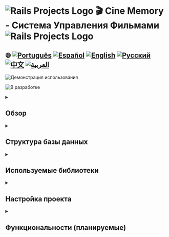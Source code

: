 # <img src="https://encrypted-tbn0.gstatic.com/images?q=tbn:ANd9GcSTWNyzRvZuphTsoQwk0FKqdTWHQEG50IIDgA&s" alt="Rails Projects Logo" width="40" height="30" /> 🎬 Cine Memory - Система Управления Фильмами<img src="https://encrypted-tbn0.gstatic.com/images?q=tbn:ANd9GcSTWNyzRvZuphTsoQwk0FKqdTWHQEG50IIDgA&s" alt="Rails Projects Logo" width="40" height="30" /> 

## 🌐 [![Português](https://img.shields.io/badge/Português-green)](https://github.com/SamuelRocha91/rails_movies_catalog/blob/main/README.md) [![Español](https://img.shields.io/badge/Español-yellow)](https://github.com/SamuelRocha91/rails_movies_catalog/blob/main/README_es.md) [![English](https://img.shields.io/badge/English-blue)](https://github.com/SamuelRocha91/rails_movies_catalog/blob/main/README_en.md) [![Русский](https://img.shields.io/badge/Русский-lightgrey)](https://github.com/SamuelRocha91/rails_movies_catalog/blob/main/README_ru.md) [![中文](https://img.shields.io/badge/中文-red)](https://github.com/SamuelRocha91/rails_movies_catalog/blob/main/README_ch.md) [![العربية](https://img.shields.io/badge/العربية-orange)](https://github.com/SamuelRocha91/rails_movies_catalog/blob/main/README_ar.md)

![Демонстрация использования](./public/amostragem.gif)

![В разработке](https://img.shields.io/badge/status-В%20разработке-yellow)

<details>

<summary> <h2>Обзор</h2> </summary>

Этот проект представляет собой **Систему Управления Фильмами**, разработанную с помощью Ruby on Rails. Он позволяет пользователям управлять фильмами, жанрами и режиссерами. Реализует CRUD (Создание, Чтение, Обновление, Удаление) для сущностей и позволяет загружать изображения баннеров фильмов.

</details>

<details>

<summary> <h2>Структура базы данных</h2> </summary>

![Диаграмма](./public/diagrama-movies.png)

</details>

<details>

<summary> <h2>Используемые библиотеки</h2> </summary>

- Bullet (Обнаружение N+1 Запросов)  
Во время разработки библиотека Bullet используется для обнаружения и уведомления об неэффективностях при загрузке SQL-запросов, таких как проблемы с N+1 запросами.

- Kaminari (Пагинация)  
Библиотека Kaminari используется для пагинации записей в списках, что делает навигацию по большим наборам данных более эффективной.

- Active Storage (Управление файлами)  
Приложение также использует Active Storage для загрузки и управления файлами, такими как баннеры фильмов.

</details>

<details>

<summary> <h2>Настройка проекта</h2> </summary>

  <details>

<summary> <h2>С Docker</h2> </summary>

Чтобы запустить этот проект с использованием Docker, выполните следующие шаги:

#### Предварительные требования

Убедитесь, что у вас установлены Docker и Docker Compose на вашем компьютере.

- [Docker](https://docs.docker.com/get-docker/)  
- [Docker Compose](https://docs.docker.com/compose/install/)

#### Настройка

1. Клонируйте соответствующий репозиторий:

```
   git clone git@github.com:SamuelRocha91/rails_movies_catalog.git
   ```

2. Перейдите в папку проекта:

```
   cd rails_movies_catalog
   ```

3. Запустите команду Docker:

```
   docker-compose up
   ```

4. Откройте браузер по адресу:

```
   http://0.0.0.0:3000/
   ```

  </details>
  
  <details>

<summary>  <h2>Без Docker</h2> </summary>

1. Клонируйте репозиторий:
   ```bash
   git clone git@github.com:SamuelRocha91/rails_movies_catalog.git
   ```

2. Перейдите в директорию проекта:
   ```bash
   cd rails_movies_catalog
   ```

3. Установите зависимости:
   ```bash
   bundle install
   ```

4. Настройте базу данных:
   ```bash
   rails db:create
   rails db:migrate
   rails db:seed
   ```

5. Запустите приложение:
   ```bash
   rails server
   ```
   </details>

</details>

<details>

<summary> <h2>Функциональности (планируемые)</h2> </summary>

- **Управление фильмами**: 
  - Модульные тесты
  - Адаптивность

</details>
